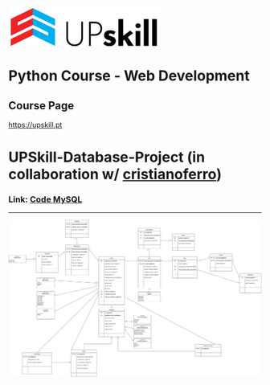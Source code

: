 ![UPSkill Program logo](https://raw.githubusercontent.com/Rocha-a21906962/UPSkill-Database-Project/main/UPSkill_Logo.png)

# Python Course - Web Development

## Course Page
<https://upskill.pt>

# UPSkill-Database-Project (in collaboration w/ [cristianoferro](https://github.com/cristianoferro))
### Link: [Code MySQL](https://github.com/Rocha-a21906962/UPSkill-Database-Project/blob/main/ProjetoBD_Comandos.sql)
---
![Architecture](https://raw.githubusercontent.com/Rocha-a21906962/UPSkill-Database-Project/main/DrawProjetoDB.png)
